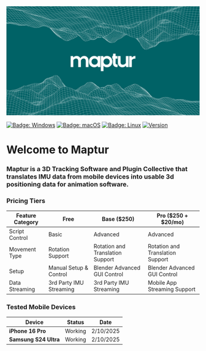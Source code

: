 <img src = "Assets/logo.png" />


[![Badge: Windows](https://img.shields.io/badge/os-Windows-blue)](#)
[![Badge: macOS](https://img.shields.io/badge/os-macOS-white)](#)
[![Badge: Linux](https://img.shields.io/badge/os-Linux-yellow)](#)
[![Version](https://img.shields.io/badge/version-1.0.0-darkgreen)](#)

# Welcome to Maptur

### Maptur is a 3D Tracking Software and Plugin Collective that translates IMU data from mobile devices into usable 3d positioning data for animation software.



### Pricing Tiers

Feature Category              | Free                         | Base ($250)       | Pro ($250 + $20/mo)
----------------------------- |----------------------------- | ----------------- | ---------
Script Control                | Basic                        | Advanced          | Advanced
Movement Type                 | Rotation Support             | Rotation and Translation Support           | Rotation and Translation Support
Setup                         | Manual Setup & Control            | Blender Advanced GUI Control           | Blender Advanced GUI Control
Data Streaming                | 3rd Party IMU Streaming            | 3rd Party IMU Streaming           | Mobile App Streaming Support



### Tested Mobile Devices

Device                        | Status            | Date
----------------------------- | ----------------- | ---------
**iPhone 16 Pro**             | Working           | 2/10/2025
**Samsung S24 Ultra**         | Working           | 2/10/2025
